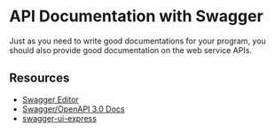 # API Documentation with Swagger

Just as you need to write good documentations for your program, you should also
provide good documentation on the web service APIs.

## Resources

- [Swagger Editor](https://editor.swagger.io/)
- [Swagger/OpenAPI 3.0 Docs](https://swagger.io/docs/specification/about/)
- [swagger-ui-express](https://github.com/scottie1984/swagger-ui-express)
